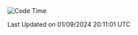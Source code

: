 <!--START_SECTION:waka-->
![Code Time](http://img.shields.io/badge/Code%20Time-4%2C311%20hrs%2051%20mins-blue)


 Last Updated on 01/09/2024 20:11:01 UTC
<!--END_SECTION:waka-->
